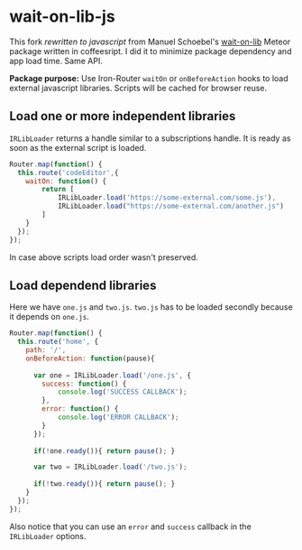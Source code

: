 # wait-on-lib-js

This fork *rewritten to javascript* from Manuel Schoebel's [wait-on-lib](https://github.com/DerMambo/wait-on-lib) Meteor package written in coffeesript. I did it to minimize package dependency and app load time. Same API.
  
**Package purpose:** Use Iron-Router ```waitOn``` or ```onBeforeAction``` hooks to load external javascript libraries. Scripts will be cached for browser reuse.

## Load one or more independent libraries
```IRLibLoader``` returns a handle similar to a subscriptions handle. It is ready as soon as the external script is loaded.

```javascript
Router.map(function() {
  this.route('codeEditor',{
    waitOn: function() {
        return [
            IRLibLoader.load('https://some-external.com/some.js'), 
            IRLibLoader.load("https://some-external.com/another.js")
        ]
    }
  });
});
```

In case above scripts load order wasn't preserved. 

## Load dependend libraries
Here we have ```one.js``` and ```two.js```. ```two.js``` has to be loaded secondly because it depends on ```one.js```.

```javascript
Router.map(function() {
  this.route('home', {
    path: '/',
    onBeforeAction: function(pause){
      
      var one = IRLibLoader.load('/one.js', {
        success: function() { 
            console.log('SUCCESS CALLBACK'); 
        },
        error: function() { 
            console.log('ERROR CALLBACK'); 
        }
      });
      
      if(!one.ready()){ return pause(); }

      var two = IRLibLoader.load('/two.js');
      
      if(!two.ready()){ return pause(); }
    }
  });
});
```

Also notice that you can use an ```error``` and ```success``` callback in the ```IRLibLoader``` options.
